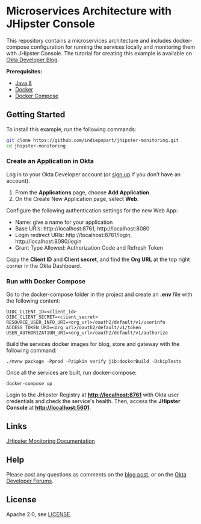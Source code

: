# Microservices Architecture with JHipster Console

This repository contains a microservices architecture and includes docker-compose configuration for running the services locally and monitoring them with JHipster Console. The tutorial for creating this example is available on [Okta Developer Blog]().

**Prerequisites:**
- [Java 8](https://adoptopenjdk.net/)
- [Docker](https://docs.docker.com/install)
- [Docker Compose](https://docs.docker.com/compose/install)


## Getting Started

To install this example, run the following commands:
```bash
git clone https://github.com/indiepopart/jhipster-monitoring.git
cd jhipster-monitoring
```

### Create an Application in Okta

Log in to your Okta Developer account (or [sign up](https://developer.okta.com/signup/) if you don’t have an account).

1. From the **Applications** page, choose **Add Application**.
2. On the Create New Application page, select **Web**.


Configure the following authentication settings for the new Web App:
  - Name: give a name for your application
  - Base URIs: http://localhost:8761, http://localhost:8080
  - Login redirect URIs: http://localhost:8761/login, http://localhost:8080/login
  - Grant Type Allowed: Authorization Code and Refresh Token

Copy the **Client ID** and **Client secret**, and find the **Org URL** at the top right corner in the Okta Dashboard.


### Run with Docker Compose

Go to the docker-compose folder in the project and create an **.env** file with the following content:

```
OIDC_CLIENT_ID=<client_id>
OIDC_CLIENT_SECRET=<client_secret>
RESOURCE_USER_INFO_URI=<org_url>/oauth2/default/v1/userinfo
ACCESS_TOKEN_URI=<org_url>/oauth2/default/v1/token
USER_AUTHORIZATION_URI=<org_url>/oauth2/default/v1/authorize
```

Build the services docker images for blog, store and gateway with the following command:

```SHELL
./mvnw package -Pprod -Pzipkin verify jib:dockerBuild -DskipTests
```

Once all the services are built, run docker-compose:
```SHELL
docker-compose up
```

Login to the JHipster Registry at [**http://localhost:8761**](http://localhost:8761) with Okta user credentials and check the service's health.
Then, access the **JHipster Console** at [**http://localhost:5601**](http://localhost:5601).

## Links

[JHipster Monitoring Documentation](https://www.jhipster.tech/monitoring/)

## Help

Please post any questions as comments on the [blog post](), or on the [Okta Developer Forums](https://devforum.okta.com/).

## License

Apache 2.0, see [LICENSE](LICENSE).
